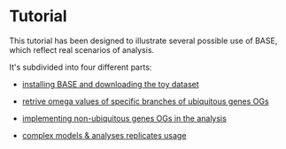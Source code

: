 # Tutorial

This tutorial has been designed to illustrate several possible use of BASE, which reflect real scenarios of analysis.

It's subdivided into four different parts:

* [installing BASE and downloading the toy dataset](https://github.com/for-giobbe/BASE/blob/master/tutorial_1.md)

* [retrive omega values of specific branches of ubiquitous genes OGs](https://github.com/for-giobbe/BASE/blob/master/tutorial_2.md)

* [implementing non-ubiquitous genes OGs in the analysis](https://github.com/for-giobbe/BASE/blob/master/tutorial_3.md)

* [complex models & analyses replicates usage](https://github.com/for-giobbe/BASE/blob/master/tutorial_4.md)
